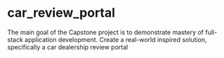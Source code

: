 # car_review_portal
The main goal of the Capstone project is to demonstrate mastery of full-stack application development. Create a real-world inspired solution, specifically a car dealership review portal
